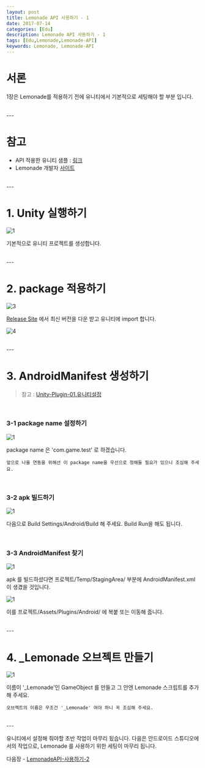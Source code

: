 ```yaml
---
layout: post
title: Lemonade API 사용하기 - 1
date: 2017-07-14
categories: [Edu]
description: Lemonade API 사용하기 - 1
tags: [Edu,Lemonade,Lemonade-API]
keywords: Lemonade, Lemonade-API
---
```


# 서론
1장은 Lemonade를 적용하기 전에 유니티에서 기본적으로 세팅해야 할 부분 입니다.

<br/>
---
<br/>

# 참고
- API 적용한 유니티 샘플 : [링크](https://github.com/LemonClub/lemonade-android-api-unity-example)
- Lemonade 개발자 [사이트](http://lemontree.dothome.co.kr/lemonade/)

<br/>
---
<br/>

# 1. Unity 실행하기
![1](/static/assets/img/LemonadeImg/1.png)

기본적으로 유니티 프로젝트를 생성합니다.

<br/>
---
<br/>

# 2. package 적용하기
![3](/static/assets/img/LemonadeImg/3.PNG)

[Release Site](https://github.com/LemonClub/lemonade-android-api-unity-example/releases) 에서 최신 버전을 다운 받고 유니티에 import 합니다.

![4](/static/assets/img/LemonadeImg/4.PNG)

<br/>
---
<br/>

# 3. AndroidManifest 생성하기
> 참고 :  [Unity-Plugin-01.유니티설정](https://kyechan99.github.io/edu/2017/03/23/Unity-Plugin-01.%EC%9C%A0%EB%8B%88%ED%8B%B0%EC%84%A4%EC%A0%95.html)

<br/>

### 3-1 package name 설정하기
![1](/static/assets/img/LemonadeImg/6.PNG)

package name 은 'com.game.test' 로 하겠습니다.

`앞으로 나올 연동을 위해선 이 package name을 우선으로 정해둘 필요가 있으니 조심해 주세요.`

<br/>

### 3-2 apk 빌드하기
![1](/static/assets/img/LemonadeImg/7.PNG)

다음으로 Build Settings/Android/Build 해 주세요.
Build Run을 해도 됩니다.

<br/>

### 3-3 AndroidManifest 찾기
![1](/static/assets/img/LemonadeImg/8.PNG)

apk 를 빌드하셨다면 프로젝트/Temp/StagingArea/ 부분에 AndroidManifest.xml 이 생겼을 것입니다.

![1](/static/assets/img/LemonadeImg/9.PNG)

이를 프로젝트/Assets/Plugins/Android/ 에 복붙 또는 이동해 줍니다.

<br/>
---
<br/>

# 4. _Lemonade 오브젝트 만들기
![1](/static/assets/img/LemonadeImg/34.PNG)

이름이 '_Lemonade'인 GameObject 를 만들고 그 안엔 Lemonade 스크립트를 추가해 주세요.

`오브젝트의 이름은 무조건 '_Lemonade' 여야 하니 꼭 조심해 주세요.`

<br/>
---
<br/>

유니티에서 설정해 줘야할 초반 작업이 마무리 됬습니다.
다음은 안드로이드 스튜디오에서의 작업으로, Lemonade 를 사용하기 위한 세팅이 마무리 됩니다.

다음장 - [LemonadeAPI-사용하기-2]()

<br/><br/><br/>
